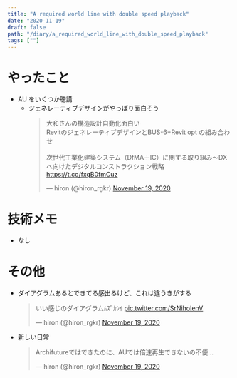 ```yaml
---
title: "A required world line with double speed playback"
date: "2020-11-19"
draft: false
path: "/diary/a_required_world_line_with_double_speed_playback"
tags: [""]
---
```


# やったこと

- AU をいくつか聴講
  - ジェネレーティブデザインがやっぱり面白そう
    <blockquote class="twitter-tweet"><p lang="ja" dir="ltr">大和さんの構造設計自動化面白い<br>RevitのジェネレーティブデザインとBUS-6+Revit opt の組み合わせ<br><br>次世代工業化建築システム（DfMA＋IC）に関する取り組み～DXへ向けたデジタルコンストラクション戦略 <a href="https://t.co/fxqB0fmCuz">https://t.co/fxqB0fmCuz</a></p>&mdash; hiron (@hiron_rgkr) <a href="https://twitter.com/hiron_rgkr/status/1329238975538634754?ref_src=twsrc%5Etfw">November 19, 2020</a></blockquote> <script async src="https://platform.twitter.com/widgets.js" charset="utf-8"></script>

# 技術メモ

- なし

# その他

- ダイアグラムあるとできてる感出るけど、これは違うきがする
  <blockquote class="twitter-tweet"><p lang="ja" dir="ltr">いい感じのダイアグラムﾑｽﾞｶｼｲ <a href="https://t.co/SrNihoIenV">pic.twitter.com/SrNihoIenV</a></p>&mdash; hiron (@hiron_rgkr) <a href="https://twitter.com/hiron_rgkr/status/1329380146990575618?ref_src=twsrc%5Etfw">November 19, 2020</a></blockquote> <script async src="https://platform.twitter.com/widgets.js" charset="utf-8"></script>
- 新しい日常
  <blockquote class="twitter-tweet"><p lang="ja" dir="ltr">Archifutureではできたのに、AUでは倍速再生できないの不便…</p>&mdash; hiron (@hiron_rgkr) <a href="https://twitter.com/hiron_rgkr/status/1329259140150038528?ref_src=twsrc%5Etfw">November 19, 2020</a></blockquote> <script async src="https://platform.twitter.com/widgets.js" charset="utf-8"></script>
  